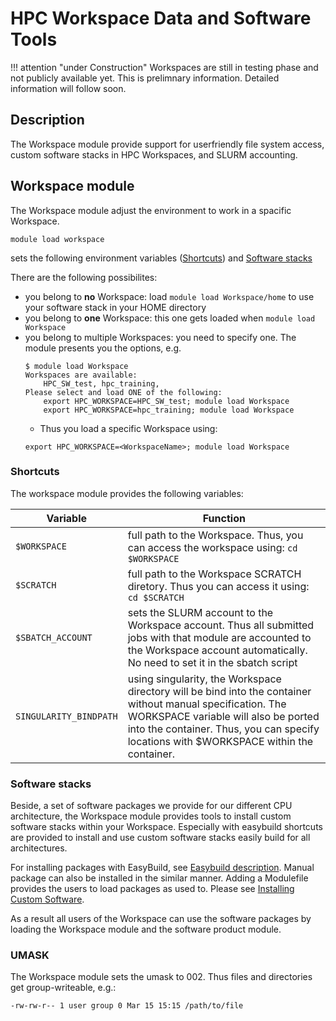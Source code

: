 # HPC Workspace Data and Software Tools

!!! attention "under Construction"
    Workspaces are still in testing phase and not publicly available yet.
    This is prelimnary information.
    Detailed information will follow soon.

## Description
The Workspace module provide support for userfriendly file system access, custom software stacks in HPC Workspaces, and SLURM accounting. 

## Workspace module
The Workspace module adjust the environment to work in a spacific Workspace. 
```
module load workspace
```
sets the following environment variables ([Shortcuts](#shortcuts)) and [Software stacks](#software-stacks)

There are the following possibilites:

- you belong to **no** Workspace: load `module load Workspace/home` to use your software stack in your HOME directory
- you belong to **one** Workspace: this one gets loaded when `module load Workspace`
- you belong to multiple Workspaces: you need to specify one. The module presents you the options, e.g.
    ```
    $ module load Workspace
    Workspaces are available:
        HPC_SW_test, hpc_training, 
    Please select and load ONE of the following:
        export HPC_WORKSPACE=HPC_SW_test; module load Workspace
        export HPC_WORKSPACE=hpc_training; module load Workspace
    ```
    - Thus you load a specific Workspace using:
    ```
    export HPC_WORKSPACE=<WorkspaceName>; module load Workspace
    ```

### Shortcuts
The workspace module provides the following variables:

| Variable | Function |
| -------- | -------- |
| `$WORKSPACE` | full path to the Workspace. Thus, you can access the workspace using: `cd $WORKSPACE` |
| `$SCRATCH`  | full path to the Workspace SCRATCH diretory. Thus you can access it using: `cd $SCRATCH` |
| `$SBATCH_ACCOUNT` | sets the SLURM account to the Workspace account. Thus all submitted jobs with that module are accounted to the Workspace account automatically. No need to set it in the sbatch script |
| `SINGULARITY_BINDPATH` | using singularity, the Workspace directory will be bind into the container without manual specification. The WORKSPACE variable will also be ported into the container. Thus, you can specify locations with $WORKSPACE within the container. | 

### Software stacks
Beside, a set of software packages we provide for our different CPU architecture, the Workspace module provides tools to install custom software stacks within your Workspace. 
Especially with easybuild shortcuts are provided to install and use custom software stacks easily build for all architectures. 

For installing packages with EasyBuild, see [Easybuild description](../software/EasyBuild.md). 
Manual package can also be installed in the similar manner. Adding a Modulefile provides the users to load packages as used to. Please see [Installing Custom Software](../software/installing-custom-software.md). 

As a result all users of the Workspace can use the software packages by loading the Workspace module and the software product module. 

### UMASK
The Workspace module sets the umask to 002. Thus files and directories get group-writeable, e.g.:
```Bash
-rw-rw-r-- 1 user group 0 Mar 15 15:15 /path/to/file
```
